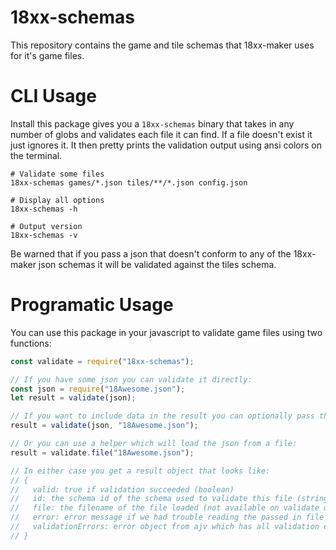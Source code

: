 # 18xx-schemas

This repository contains the game and tile schemas that 18xx-maker uses for it's
game files.

# CLI Usage

Install this package gives you a `18xx-schemas` binary that takes in any number
of globs and validates each file it can find. If a file doesn't exist it just
ignores it. It then pretty prints the validation output using ansi colors on the
terminal.

```shell
# Validate some files
18xx-schemas games/*.json tiles/**/*.json config.json

# Display all options
18xx-schemas -h

# Output version
18xx-schemas -v
```

Be warned that if you pass a json that doesn't conform to any of the 18xx-maker
json schemas it will be validated against the tiles schema.

# Programatic Usage

You can use this package in your javascript to validate game files using two
functions:

```javascript
const validate = require("18xx-schemas");

// If you have some json you can validate it directly:
const json = require("18Awesome.json");
let result = validate(json);

// If you want to include data in the result you can optionally pass the file used:
result = validate(json, "18Awesome.json");

// Or you can use a helper which will load the json from a file:
result = validate.file("18Awesome.json");

// In either case you get a result object that looks like:
// {
//   valid: true if validation succeeded (boolean)
//   id: the schema id of the schema used to validate this file (string)
//   file: the filename of the file loaded (not available on validate unless you pass it in) (string)
//   error: error message if we had trouble reading the passed in file (only on validate.file) (string)
//   validationErrors: error object from ajv which has all validation errors in it (object)
// }
```
